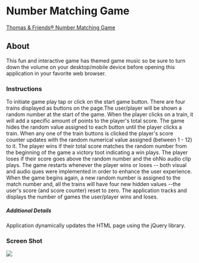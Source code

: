 # Number Matching Game

[Thomas & Friends® Number Matching Game](https://klejman.github.io/train-game-week4.0/)

## About

This fun and interactive game has themed game music so be sure to turn down the volume on your desktop/mobile device before opening this application in your favorite web browser.

### Instructions
To initiate game play tap or click on the start game button. There are four trains displayed as buttons on the page.The user/player will be shown a random number at the start of the game. When the player clicks on a train, it will add a specific amount of points to the player's total score.
The game hides the random value assigned to each button until the player clicks a train.
When any one of the train buttons is clicked the player's score counter updates with the random numerical value assigned (between 1 - 12) to it.
The player wins if their total score matches the random number from the beginning of the game a victory toot indicating a win plays.
The player loses if their score goes above the random number and the ohNo audio clip plays.
The game restarts whenever the player wins or loses --  both visual and audio ques were implemented in order to enhance the user experience.
When the game begins again, a new random number is assigned to the match number and, all the trains will have four new hidden values --the user's score (and score counter) reset to zero.
The application tracks and displays the number of games the user/player wins and loses.

##### Additional Details
Application dynamically updates the HTML page using the jQuery library.

### Screen Shot

![](https://user-images.githubusercontent.com/28759418/33719460-cdfe1850-db2e-11e7-985f-a88242d19543.png)